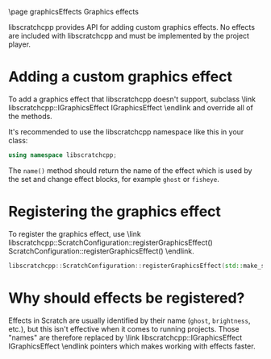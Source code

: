 \page graphicsEffects Graphics effects

libscratchcpp provides API for adding custom graphics effects.
No effects are included with libscratchcpp and must be implemented by the project player.

# Adding a custom graphics effect
To add a graphics effect that libscratchcpp doesn't support,
subclass \link libscratchcpp::IGraphicsEffect IGraphicsEffect \endlink
and override all of the methods.

It's recommended to use the libscratchcpp namespace like this in your class:
```cpp
using namespace libscratchcpp;
```

The `name()` method should return the name of the effect which is
used by the set and change effect blocks, for example `ghost` or `fisheye`.

# Registering the graphics effect
To register the graphics effect, use \link libscratchcpp::ScratchConfiguration::registerGraphicsEffect() ScratchConfiguration::registerGraphicsEffect() \endlink.

```cpp
libscratchcpp::ScratchConfiguration::registerGraphicsEffect(std::make_shared<MyGraphicsEffect>());
```

# Why should effects be registered?
Effects in Scratch are usually identified by their name (`ghost`, `brightness`, etc.), but this isn't effective
when it comes to running projects. Those "names" are therefore replaced by \link libscratchcpp::IGraphicsEffect IGraphicsEffect \endlink
pointers which makes working with effects faster.
